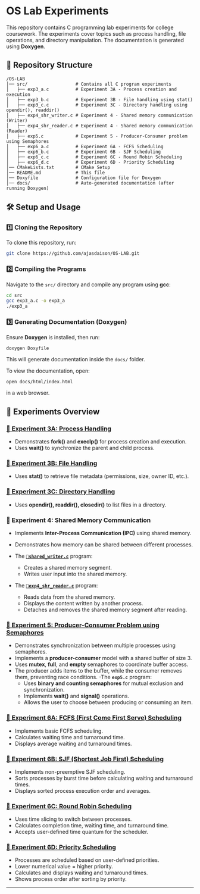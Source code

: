 # OS Lab Experiments

This repository contains C programming lab experiments for college coursework. The experiments cover topics such as process handling, file operations, and directory manipulation. The documentation is generated using **Doxygen**.

## 📂 Repository Structure

```
/OS-LAB
│── src/                  # Contains all C program experiments
│   ├── exp3_a.c          # Experiment 3A - Process creation and execution
│   ├── exp3_b.c          # Experiment 3B - File handling using stat()
│   ├── exp3_c.c          # Experiment 3C - Directory handling using opendir(), readdir()
│   ├── exp4_shr_writer.c # Experiment 4 - Shared memory communication (Writer)
│   ├── exp4_shr_reader.c # Experiment 4 - Shared memory communication (Reader)
│   ├── exp5.c            # Experiment 5 - Producer-Consumer problem using Semaphores
│   ├── exp6_a.c          # Experiment 6A - FCFS Scheduling
│   ├── exp6_b.c          # Experiment 6B - SJF Scheduling
│   ├── exp6_c.c          # Experiment 6C - Round Robin Scheduling
│   ├── exp6_d.c          # Experiment 6D - Priority Scheduling
│── CMakeLists.txt        # CMake Setup
│── README.md             # This file
│── Doxyfile              # Configuration file for Doxygen
│── docs/                 # Auto-generated documentation (after running Doxygen)
```

## 🛠️ Setup and Usage

### **1️⃣ Cloning the Repository**

To clone this repository, run:

```sh
git clone https://github.com/ajasdaison/OS-LAB.git
```

### **2️⃣ Compiling the Programs**

Navigate to the `src/` directory and compile any program using **gcc**:

```sh
cd src
gcc exp3_a.c -o exp3_a
./exp3_a
```

### **3️⃣ Generating Documentation (Doxygen)**

Ensure **Doxygen** is installed, then run:

```sh
doxygen Doxyfile
```

This will generate documentation inside the `docs/` folder.

To view the documentation, open:

```
open docs/html/index.html
```

in a web browser.

## 📜 Experiments Overview

### [**🔗 Experiment 3A: Process Handling**](src/exp3_a.c)

- Demonstrates **fork()** and **execlp()** for process creation and execution.
- Uses **wait()** to synchronize the parent and child process.

### [**🔗 Experiment 3B: File Handling**](src/exp3_b.c)

- Uses **stat()** to retrieve file metadata (permissions, size, owner ID, etc.).

### [**🔗 Experiment 3C: Directory Handling**](src/exp3_c.c)

- Uses **opendir(), readdir(), closedir()** to list files in a directory.

### **🔹 Experiment 4: Shared Memory Communication**

- Implements **Inter-Process Communication (IPC)** using shared memory.
- Demonstrates how memory can be shared between different processes.

- The [**`🔗shared_writer.c`**](src/exp4_shr_writer.c) program:
  - Creates a shared memory segment.
  - Writes user input into the shared memory.

- The [**`🔗exp4_shr_reader.c`**](src/exp4_shr_reader.c) program:
  - Reads data from the shared memory.
  - Displays the content written by another process.
  - Detaches and removes the shared memory segment after reading.

### [**🔗 Experiment 5: Producer-Consumer Problem using Semaphores**](src/exp5.c)

- Demonstrates synchronization between multiple processes using semaphores.
- Implements a **producer-consumer** model with a shared buffer of size 3.
- Uses **mutex**, **full**, and **empty** semaphores to coordinate buffer access.
- The producer adds items to the buffer, while the consumer removes them, preventing race conditions.
-The **`exp5.c`** program:
  - Uses **binary and counting semaphores** for mutual exclusion and synchronization.
  - Implements **wait()** and **signal()** operations.
  - Allows the user to choose between producing or consuming an item.


### [**🔗 Experiment 6A: FCFS (First Come First Serve) Scheduling**](src/exp6_a.c)
 
- Implements basic FCFS scheduling.
- Calculates waiting time and turnaround time.
- Displays average waiting and turnaround times.

### [**🔗 Experiment 6B: SJF (Shortest Job First) Scheduling**](src/exp6_b.c)

- Implements non-preemptive SJF scheduling.
- Sorts processes by burst time before calculating waiting and turnaround times.
- Displays sorted process execution order and averages.

### [**🔗 Experiment 6C: Round Robin Scheduling**](src/exp6_c.c)

- Uses time slicing to switch between processes.
- Calculates completion time, waiting time, and turnaround time.
- Accepts user-defined time quantum for the scheduler.

### [**🔗 Experiment 6D: Priority Scheduling**](src/exp6_d.c)

- Processes are scheduled based on user-defined priorities.
- Lower numerical value = higher priority.
- Calculates and displays waiting and turnaround times.
- Shows process order after sorting by priority.

---




